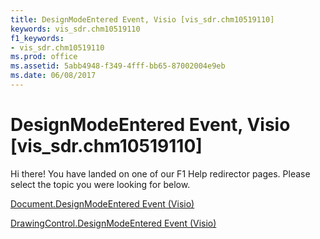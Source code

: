```yaml
---
title: DesignModeEntered Event, Visio [vis_sdr.chm10519110]
keywords: vis_sdr.chm10519110
f1_keywords:
- vis_sdr.chm10519110
ms.prod: office
ms.assetid: 5abb4948-f349-4fff-bb65-87002004e9eb
ms.date: 06/08/2017
---
```



# DesignModeEntered Event, Visio [vis_sdr.chm10519110]

Hi there! You have landed on one of our F1 Help redirector pages. Please select the topic you were looking for below.

[Document.DesignModeEntered Event (Visio)](http://msdn.microsoft.com/library/c8fc31b5-8770-f068-d469-aeb110214824%28Office.15%29.aspx)

[DrawingControl.DesignModeEntered Event (Visio)](http://msdn.microsoft.com/library/721dc421-e4d1-c049-e6ea-c922049ebb20%28Office.15%29.aspx)


